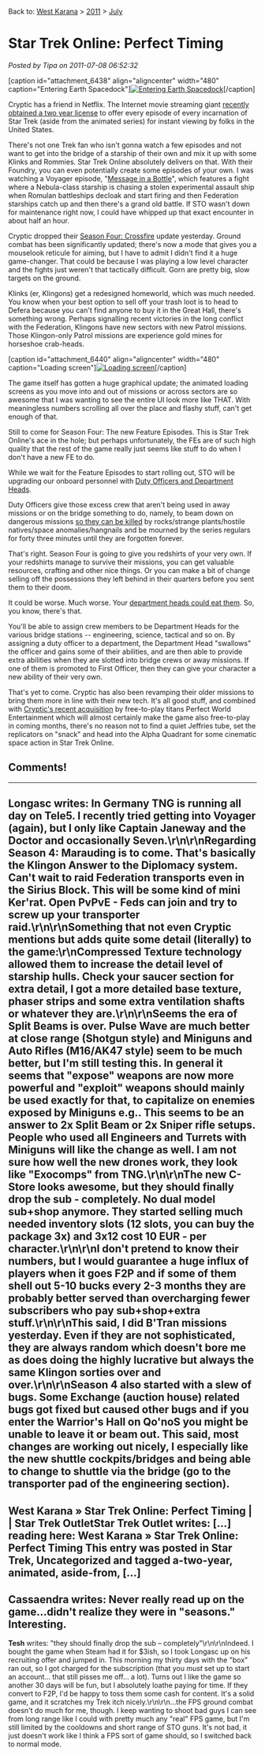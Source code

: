 Back to: [West Karana](/posts/westkarana.md) > [2011](/posts/2011/westkarana.md) > [July](./westkarana.md)
# Star Trek Online: Perfect Timing

*Posted by Tipa on 2011-07-08 06:52:32*

[caption id="attachment\_6438" align="aligncenter" width="480" caption="Entering Earth Spacedock"][![](../../../uploads/2011/07/GameClient-2011-07-07-22-50-05-73-480x384.jpg "Entering Earth Spacedock")](../../../uploads/2011/07/GameClient-2011-07-07-22-50-05-73.jpg)[/caption]

Cryptic has a friend in Netflix. The Internet movie streaming giant [recently obtained a two year license](http://www.airlockalpha.com/node/8410) to offer every episode of every incarnation of Star Trek (aside from the animated series) for instant viewing by folks in the United States.

There's not one Trek fan who isn't gonna watch a few episodes and not want to get into the bridge of a starship of their own and mix it up with some Klinks and Rommies. Star Trek Online absolutely delivers on that. With their Foundry, you can even potentially create some episodes of your own. I was watching a Voyager episode, "[Message in a Bottle](http://memory-alpha.org/wiki/Message_in_a_Bottle_(episode))", which features a fight where a Nebula-class starship is chasing a stolen experimental assault ship when Romulan battleships decloak and start firing and then Federation starships catch up and then there's a grand old battle. If STO wasn't down for maintenance right now, I could have whipped up that exact encounter in about half an hour.


Cryptic dropped their [Season Four: Crossfire](http://www.startrekonline.com/season_four) update yesterday. Ground combat has been significantly updated; there's now a mode that gives you a mouselook reticule for aiming, but I have to admit I didn't find it a huge game-changer. That could be because I was playing a low level character and the fights just weren't that tactically difficult. Gorn are pretty big, slow targets on the ground.

Klinks (er, Klingons) get a redesigned homeworld, which was much needed. You know when your best option to sell off your trash loot is to head to Defera because you can't find anyone to buy it in the Great Hall, there's something wrong. Perhaps signalling recent victories in the long conflict with the Federation, Klingons have new sectors with new Patrol missions. Those Klingon-only Patrol missions are experience gold mines for horseshoe crab-heads.

[caption id="attachment\_6440" align="aligncenter" width="480" caption="Loading screen"][![](../../../uploads/2011/07/GameClient-2011-07-07-22-23-36-62-480x384.jpg "Loading screen")](../../../uploads/2011/07/GameClient-2011-07-07-22-23-36-62.jpg)[/caption]

The game itself has gotten a huge graphical update; the animated loading screens as you move into and out of missions or across sectors are so awesome that I was wanting to see the entire UI look more like THAT. With meaningless numbers scrolling all over the place and flashy stuff, can't get enough of that.

Still to come for Season Four: The new Feature Episodes. This is Star Trek Online's ace in the hole; but perhaps unfortunately, the FEs are of such high quality that the rest of the game really just seems like stuff to do when I don't have a new FE to do.

While we wait for the Feature Episodes to start rolling out, STO will be upgrading our onboard personnel with [Duty Officers and Department Heads](http://forums.startrekonline.com/showthread.php?t=211307).

Duty Officers give those excess crew that aren't being used in away missions or on the bridge something to do, namely, to beam down on dangerous missions [so they can be killed](http://tvtropes.org/pmwiki/pmwiki.php/Main/GalaxyQuest) by rocks/strange plants/hostile natives/space anomalies/hangnails and be mourned by the series regulars for forty three minutes until they are forgotten forever.

That's right. Season Four is going to give you redshirts of your very own. If your redshirts manage to survive their missions, you can get valuable resources, crafting and other nice things. Or you can make a bit of change selling off the possessions they left behind in their quarters before you sent them to their doom.

It could be worse. Much worse. Your [department heads could eat them](http://forums.startrekonline.com/showthread.php?t=211307). So, you know, there's that.

You'll be able to assign crew members to be Department Heads for the various bridge stations -- engineering, science, tactical and so on. By assigning a duty officer to a department, the Department Head "swallows" the officer and gains some of their abilities, and are then able to provide extra abilities when they are slotted into bridge crews or away missions. If one of them is promoted to First Officer, then they can give your character a new ability of their very own.

That's yet to come. Cryptic has also been revamping their older missions to bring them more in line with their new tech. It's all good stuff, and combined with [Cryptic's recent acquisition](http://www.euroinvestor.co.uk/news/story.aspx?id=11715711) by free-to-play titans Perfect World Entertainment which will almost certainly make the game also free-to-play in coming months, there's no reason not to find a quiet Jeffries tube, set the replicators on "snack" and head into the Alpha Quadrant for some cinematic space action in Star Trek Online.

## Comments!
---
**Longasc** writes: In Germany TNG is running all day on Tele5. I recently tried getting into Voyager (again), but I only like Captain Janeway and the Doctor and occasionally Seven.\r\n\r\nRegarding Season 4: Marauding is to come. That's basically the Klingon Answer to the Diplomacy system. Can't wait to raid Federation transports even in the Sirius Block. This will be some kind of mini Ker'rat. Open PvPvE - Feds can join and try to screw up your transporter raid.\r\n\r\nSomething that not even Cryptic mentions but adds quite some detail (literally) to the game:\r\nCompressed Texture technology allowed them to increase the detail level of starship hulls. Check your saucer section for extra detail, I got a more detailed base texture, phaser strips and some extra ventilation shafts or whatever they are.\r\n\r\nSeems the era of Split Beams is over. Pulse Wave are much better at close range (Shotgun style) and Miniguns and Auto Rifles (M16/AK47 style) seem to be much better, but I'm still testing this. In general it seems that "expose" weapons are now more powerful and "exploit" weapons should mainly be used exactly for that, to capitalize on enemies exposed by Miniguns e.g.. This seems to be an answer to 2x Split Beam or 2x Sniper rifle setups. People who used all Engineers and Turrets with Miniguns will like the change as well. I am not sure how well the new drones work, they look like "Exocomps" from TNG.\r\n\r\nThe new C-Store looks awesome, but they should finally drop the sub - completely. No dual model sub+shop anymore. They started selling much needed inventory slots (12 slots, you can buy the package 3x) and 3x12 cost 10 EUR - per character.\r\n\r\nI don't pretend to know their numbers, but I would guarantee a huge influx of players when it goes F2P and if some of them shell out 5-10 bucks every 2-3 months they are probably better served than overcharging fewer subscribers who pay sub+shop+extra stuff.\r\n\r\nThis said, I did B'Tran missions yesterday. Even if they are not sophisticated, they are always random which doesn't bore me as does doing the highly lucrative but always the same Klingon sorties over and over.\r\n\r\nSeason 4 also started with a slew of bugs. Some Exchange (auction house) related bugs got fixed but caused other bugs and if you enter the Warrior's Hall on Qo'noS you might be unable to leave it or beam out. This said, most changes are working out nicely, I especially like the new shuttle cockpits/bridges and being able to change to shuttle via the bridge (go to the transporter pad of the engineering section).
---
**West Karana » Star Trek Online: Perfect Timing | | Star Trek OutletStar Trek Outlet** writes: [...] reading here: West Karana » Star Trek Online: Perfect Timing    This entry was posted in Star Trek, Uncategorized and tagged a-two-year, animated, aside-from, [...]
---
**Cassaendra** writes: Never really read up on the game...didn't realize they were in "seasons." Interesting.
---
**Tesh** writes: "they should finally drop the sub – completely"\r\n\r\nIndeed.  I bought the game when Steam had it for $3ish, so I took Longasc up on his recruiting offer and jumped in.  This morning my thirty days with the "box" ran out, so I got charged for the subscription (that you *must* set up to start an account... that still pisses me off... a lot).  Turns out I like the game so another 30 days will be fun, but I absolutely loathe paying for time.  If they convert to F2P, I'd be happy to toss them some cash for content.  It's a solid game, and it scratches my Trek itch nicely.\r\n\r\n...the FPS ground combat doesn't do much for me, though.  I keep wanting to shoot bad guys I can see from long range like I could with pretty much any "real" FPS game, but I'm still limited by the cooldowns and short range of STO guns.  It's not bad, it just doesn't work like I think a FPS sort of game should, so I switched back to normal mode.
